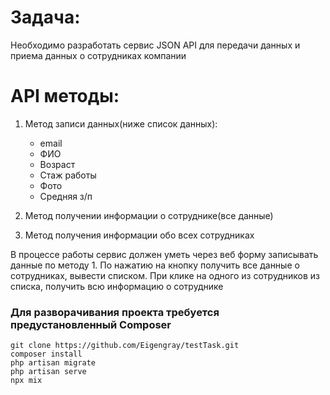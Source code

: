 # Задача: 
Необходимо разработать сервис JSON API для передачи данных и приема данных о сотрудниках компании
# API методы:

1. Метод записи данных(ниже список данных):
    - email
    - ФИО
    - Возраст
    - Стаж работы
    - Фото
    - Cредняя з/п

2. Метод получении информации о сотруднике(все данные)
3. Метод получения информации обо всех сотрудниках

В процессе работы сервис должен уметь через веб форму записывать данные по методу 1. По нажатию на кнопку получить все данные о сотрудниках, вывести списком. При клике на одного из сотрудников из списка, получить всю информацию о сотруднике

### Для разворачивания проекта требуется предустановленный Composer

```
git clone https://github.com/Eigengray/testTask.git
composer install
php artisan migrate
php artisan serve
npx mix
```

